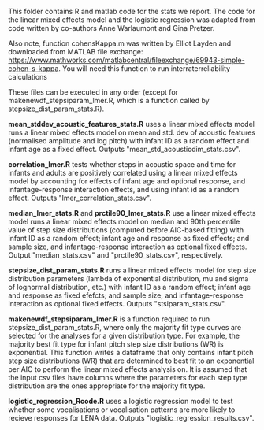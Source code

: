 This folder contains R and matlab code for the stats we report. The code for the linear mixed effects model and the logistic regression was adapted from code written by co-authors Anne Warlaumont and Gina Pretzer.

Also note, function cohensKappa.m was written by Elliot Layden and downloaded from MATLAB file exchange: https://www.mathworks.com/matlabcentral/fileexchange/69943-simple-cohen-s-kappa. You will need this function to run interraterreliability calculations

These files can be executed in any order (except for makenewdf_stepsiparam_lmer.R, which is a function called by stepsize_dist_param_stats.R).

**mean_stddev_acoustic_features_stats.R** uses a linear mixed effects model runs a linear mixed effects model on mean and std. dev of acoustic features (normalised amplitude and log pitch) with infant ID as a random effect and infant age as a fixed effect. Outputs "mean_std_acousticdim_stats.csv".

**correlation_lmer.R** tests whether steps in acoustic space and time for infants and adults are positively correlated using a linear mixed effects model by accounting for effects of infant age and optional response, and infantage-response interaction effects, and using infant id as a random effect. Outputs "lmer_correlation_stats.csv".

**median_lmer_stats.R** and **prctile90_lmer_stats.R** use a linear mixed effects model runs a linear mixed effects model on median and 90th percentile value of step size distributions (computed before AIC-based fitting) with infant ID as a random effect; infant age and response as fixed effects; and sample size, and infantage-response interaction as optional fixed effects. Output "median_stats.csv" and "prctile90_stats.csv", respectively.  

**stepsize_dist_param_stats.R** runs a linear mixed effects model for step size distribution parameters (lambda of exponential distribution, mu and sigma of lognormal distribution, etc.) with infant ID as a random effect; infant age and response as fixed efefcts; and sample size, and infantage-response interaction as optional fixed effects. Outputs "stsiparam_stats.csv".

**makenewdf_stepsiparam_lmer.R** is a function required to run stepsize_dist_param_stats.R, where only the majority fit type curves are selected for the analyses for a given distribution type. For example, the majority best fit type for infant pitch step size distributions (WR) is exponential. This function writes a dataframe that only contains infant pitch step size distributions (WR) that are determined to best fit to an exponential per AIC to perform the linear mixed effects analysis on. It is assumed that the input csv files have columns where the parameters for each step type distribution are the ones appropriate for the majority fit type.

**logistic_regression_Rcode.R** uses a logistic regression model to test whether some vocalisations or vocalisation patterns are more likely to recieve responses for LENA data. Outputs "logistic_regression_results.csv".





